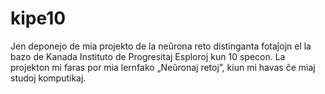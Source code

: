 # kipe10
Jen deponejo de mia projekto de la neŭrona reto distinganta fotaĵojn el la bazo de Kanada Instituto de Progresitaj Esploroj kun 10 specon. La projekton mi faras por mia lernfako „Neŭronaj retoj”, kiun mi havas ĉe miaj studoj komputikaj.
